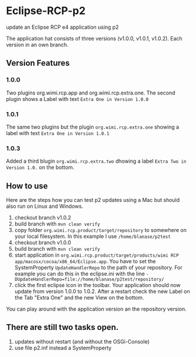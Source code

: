 # Eclipse-RCP-p2

update an Eclipse RCP e4 application using p2

The application hat consists of three versions (v1.0.0, v1.0.1, v1.0.2). Each version in an own branch.

## Version Features

### 1.0.0
Two plugins org.wimi.rcp.app and org.wimi.rcp.extra.one. The second plugin shows a Label with text `Extra One in Version 1.0.0`

### 1.0.1
The same two plugins but the plugin `org.wimi.rcp.extra.one` showing a label with text `Extra One in Version 1.0.1`

### 1.0.3
Added a third blugin `org.wimi.rcp.extra.two` dhowing a label `Extra Two in Version 1.0.` on the bottom.


## How to use

Here are the steps how you can test p2 updates using a Mac but should also run on Linux and Windows.

1.  checkout branch v1.0.2
2.  build branch with `mvn clean verify`
3.  copy folder `org.wimi.rcp.product/target/repository` to somewhere on your local filesystem. In this example I use `/home/blanase/p2test`
4.  checkout branch v1.0.0
5.  build branch with `mvn clean verify`
6.  start application in `org.wimi.rcp.product/target/products/wimi RCP app/macosx/cocoa/x86_64/Eclipse.app`. You have to set the SystemProperty `UpdateHandlerRepo` to the path of your repository. For example you can do this in the eclipse.ini with the line `-DUpdateHandlerRepo=file://home/blanase/p2test/repository/`
7.  click the first eclipse icon in the toolbar. Your application should now update from version 1.0.0 to 1.0.2. After a restart check the new Label on the Tab "Extra One" and the new View on the bottom.

You can play around with the application version an the repository version.

## There are still two tasks open.

1.  updates without restart (and without the OSGi-Console)
2.  use file p2.inf instead a SystemProperty


